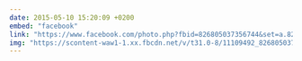 ```yaml
---
date: 2015-05-10 15:20:09 +0200
embed: "facebook"
link: "https://www.facebook.com/photo.php?fbid=826805037356744&set=a.826805030690078.1073741829.100000817666251&type=3&theater"
img: "https://scontent-waw1-1.xx.fbcdn.net/v/t31.0-8/11109492_826805037356744_203502614713476829_o.jpg?oh=5182a636807c5640b5bbbb1d1cc2f6eb&oe=59687592"
---
```

